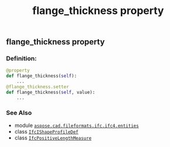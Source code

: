 ﻿---
title: flange_thickness property
second_title: Aspose.CAD for Python via .NET API References
description: 
type: docs
weight: 80
url: /python-net/aspose.cad.fileformats.ifc.ifc4.entities/ifcishapeprofiledef/flange_thickness/
is_root: false
---

## flange_thickness property

### Definition:
```python
@property
def flange_thickness(self):
    ...
@flange_thickness.setter
def flange_thickness(self, value):
    ...
```

### See Also
* module [`aspose.cad.fileformats.ifc.ifc4.entities`](../../)
* class [`IfcIShapeProfileDef`](/cad/python-net/aspose.cad.fileformats.ifc.ifc4.entities/ifcishapeprofiledef)
* class [`IfcPositiveLengthMeasure`](/cad/python-net/aspose.cad.fileformats.ifc.ifc4.types/ifcpositivelengthmeasure)

